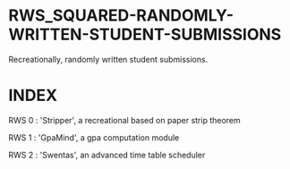 RWS_SQUARED-RANDOMLY-WRITTEN-STUDENT-SUBMISSIONS
================================================

Recreationally, randomly written student submissions. 



INDEX
=====
  RWS 0 : 'Stripper', a recreational based on paper strip theorem
  
  RWS 1 : 'GpaMind', a gpa computation module
  
  RWS 2 : 'Swentas', an advanced time table scheduler
